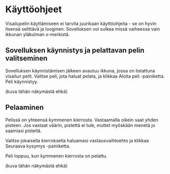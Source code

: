 # Käyttöohjeet

Visailupelin käyttämiseen ei tarvita juurikaan käyttöohjeita - se on hyvin itsensä selittävä ja looginen.
Sovelluksen voi sulkea missä vaiheessa vain ikkunan yläkulman x-merkistä.

## Sovelluksen käynnistys ja pelattavan pelin valitseminen
Sovelluksen käynnistämisen jälkeen avautuu ikkuna, jossa on listattuna visailun pelit. Valitse peli, jota haluat pelata, ja klikkaa Aloita peli -painiketta. Peli käynnistyy.

(kuva tähän näkymästä ehkä)

## Pelaaminen
Pelissä on yhteensä kymmenen kierrosta. Vastaamalla oikein saat yhden pisteen. Jos vastaat väärin, pistettä ei tule, muttet myöskään menetä jo saamiasi pisteitä.

Valitse jokaisella kierroksella haluamasi vastausvaihtoehto ja klikkaa Seuraava kysymys -painiketta.

Peli loppuu, kun kymmenen kierrosta on pelattu.

(kuva tähän näkymästä ehkä)
